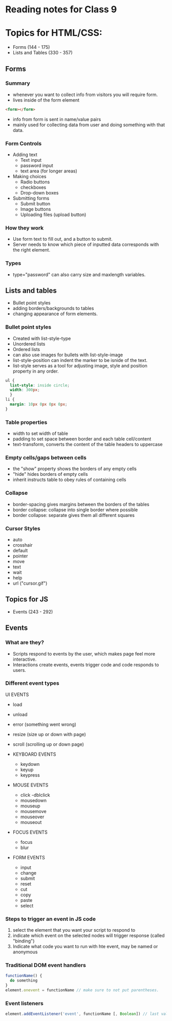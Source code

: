 # Reading notes for Class 9 

# Topics for HTML/CSS:
- Forms (144 - 175)
- Lists and Tables (330 - 357)

## Forms

### Summary
- whenever you want to collect info from visitors you will require form.
- lives inside of the form element
``` html
<form></form>
```
- info  from form is sent in name/value pairs
- mainly used for collecting data from user and doing something with that data.

### Form Controls
- Adding text
  - Text input
  - password input
  - text area (for longer areas)
- Making choices
  - Radio buttons
  - checkboxes
  - Drop-down boxes
- Submitting forms
  - Submit button
  - Image buttons
  - Uploading files (upload button)

### How they work
- Use form text to fill out, and a button to submit.
- Server needs to know which piece of inputted data corresponds with the right element.

### Types
- type="password" can also carry size and maxlength variables.


## Lists and tables
- Bullet point styles
- adding borders/backgrounds to tables
- changing appearance of form elements.

### Bullet point styles
- Created with list-style-type
- Unordered lists
- Ordered lists
- can also use images for bullets with list-style-image
- list-style-position can indent the marker to be isnide of the text.
- list-style serves as a tool for adjusting image, style and position property in any order.
``` css
ul {
  list-style: inside circle;
  width: 300px;
  }
li {
  margin: 10px 0px 0px 0px;
}
```

### Table properties
- width to set width of table
- padding to set space between border and each table cell/content
- text-transform, converts the content of the table headers to uppercase 

### Empty cells/gaps between cells
- the "show" property shows the borders of any empty cells
- "hide" hides borders of empty cells
- inherit instructs table to obey rules of containing cells

### Collapse 
- border-spacing gives margins between the borders of the tables
- border collapse: collapse into single border where possible
- border collapse: separate gives them all different squares

### Cursor Styles
- auto
- crosshair
- default
- pointer
- move
- text
- wait
- help
- url ("cursor.gif")

## Topics for JS 
- Events (243 - 292)

## Events

### What are they?
- Scripts respond to events by the user, which makes page feel more interactive.
- Interactions create events, events trigger code and code responds to users.

### Different event types
UI EVENTS
  - load
  - unload
  - error (something went wrong)
  - resize (size up or down with page)
  - scroll (scrolling up or down page)

- KEYBOARD EVENTS
  - keydown
  - keyup
  - keypress

- MOUSE EVENTS
  - click
  -dblclick
  - mousedown
  - mouseup
  - mousemove
  - mouseover
  - mouseout
- FOCUS EVENTS
   - focus
   - blur
- FORM EVENTS
  - input
  - change
  - submit
  - reset
  - cut
  - copy
  - paste 
  - select

### Steps to trigger an event in JS code
1. select the element that you want your script to respond to
2. indicate which event on the selected nodes will trigger response (called "binding")
3. Indicate what code you want to run with hte event, may be named or anonymous

### Traditional DOM event handlers
``` js
functionName() {
  do something
}
element.onevent = functionName // make sure to not put parentheses.
```

### Event listeners
``` js
element.addEventListener('event', functionName [, Boolean]) // last value indicates something called capture, usually set to false.
```
